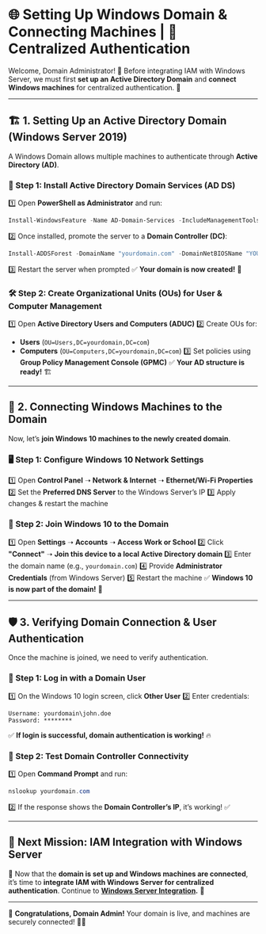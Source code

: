 # 🌐 Setting Up Windows Domain & Connecting Machines | 🏰 Centralized Authentication

Welcome, Domain Administrator! 🏰 Before integrating IAM with Windows Server, we must first **set up an Active Directory Domain** and **connect Windows machines** for centralized authentication. 🚀

---

## **🏗️ 1. Setting Up an Active Directory Domain (Windows Server 2019)**
A Windows Domain allows multiple machines to authenticate through **Active Directory (AD)**.

### **📌 Step 1: Install Active Directory Domain Services (AD DS)**
1️⃣ Open **PowerShell as Administrator** and run:
   ```powershell
   Install-WindowsFeature -Name AD-Domain-Services -IncludeManagementTools
   ```
2️⃣ Once installed, promote the server to a **Domain Controller (DC)**:
   ```powershell
   Install-ADDSForest -DomainName "yourdomain.com" -DomainNetBIOSName "YOURDOMAIN"
   ```
3️⃣ Restart the server when prompted
✅ **Your domain is now created!** 🎯

### **🛠️ Step 2: Create Organizational Units (OUs) for User & Computer Management**
1️⃣ Open **Active Directory Users and Computers (ADUC)**
2️⃣ Create OUs for:
   - **Users** (`OU=Users,DC=yourdomain,DC=com`)
   - **Computers** (`OU=Computers,DC=yourdomain,DC=com`)
3️⃣ Set policies using **Group Policy Management Console (GPMC)**
✅ **Your AD structure is ready!** 🏗️

---

## **🔗 2. Connecting Windows Machines to the Domain**
Now, let’s **join Windows 10 machines to the newly created domain**.

### **🖥️ Step 1: Configure Windows 10 Network Settings**
1️⃣ Open **Control Panel** ➝ **Network & Internet** ➝ **Ethernet/Wi-Fi Properties**
2️⃣ Set the **Preferred DNS Server** to the Windows Server’s IP
3️⃣ Apply changes & restart the machine

### **🔑 Step 2: Join Windows 10 to the Domain**
1️⃣ Open **Settings** ➝ **Accounts** ➝ **Access Work or School**
2️⃣ Click **"Connect"** ➝ **Join this device to a local Active Directory domain**
3️⃣ Enter the domain name (e.g., `yourdomain.com`)
4️⃣ Provide **Administrator Credentials** (from Windows Server)
5️⃣ Restart the machine
✅ **Windows 10 is now part of the domain!** 🎯

---

## **🛡️ 3. Verifying Domain Connection & User Authentication**
Once the machine is joined, we need to verify authentication.

### **📝 Step 1: Log in with a Domain User**
1️⃣ On the Windows 10 login screen, click **Other User**
2️⃣ Enter credentials:
   ```
   Username: yourdomain\john.doe
   Password: ********
   ```
✅ **If login is successful, domain authentication is working!** 🔥

### **📡 Step 2: Test Domain Controller Connectivity**
1️⃣ Open **Command Prompt** and run:
   ```powershell
   nslookup yourdomain.com
   ```
2️⃣ If the response shows the **Domain Controller’s IP**, it’s working! ✅

---

## **🎯 Next Mission: IAM Integration with Windows Server**
📌 Now that the **domain is set up and Windows machines are connected**, it’s time to **integrate IAM with Windows Server for centralized authentication**. Continue to **[Windows Server Integration](windows_server.md).** 🚀

---

🎉 **Congratulations, Domain Admin!** Your domain is live, and machines are securely connected! 🏰🔥
